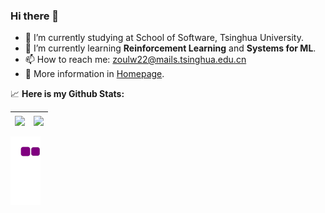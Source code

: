 ### Hi there 👋

<!--
**Photooon/Photooon** is a ✨ _special_ ✨ repository because its `README.md` (this file) appears on your GitHub profile.

Here are some ideas to get you started:

- 🔭 I’m currently working on ...
- 🌱 I’m currently learning ...
- 👯 I’m looking to collaborate on ...
- 🤔 I’m looking for help with ...
- 💬 Ask me about ...
- 📫 How to reach me: ...
- 😄 Pronouns: ...
- ⚡ Fun fact: ...
-->

- 🏫 I’m currently studying at School of Software, Tsinghua University.
- 🌱 I’m currently learning **Reinforcement Learning** and **Systems for ML**.
- 📫 How to reach me: zoulw22@mails.tsinghua.edu.cn
- 📃 More information in [Homepage](https://photooon.github.io/).

📈 **Here is my Github Stats:**

| <img align="center" src="https://github-readme-stats-sigma-five.vercel.app/api?username=Photooon&theme=react" align="center"/> | <img align="center" src="https://github-readme-stats-sigma-five.vercel.app/api/top-langs/?username=Photooon&theme=react&layout=compact" align="center"/> |
| ------------- | ------------- |

![snake gif](https://github.com/Photooon/Photooon/blob/output/github-contribution-grid-snake.gif)
